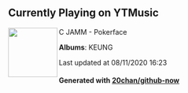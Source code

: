 ## Currently Playing on YTMusic

[<img align="left" width="100" src="https://lh3.googleusercontent.com/WQNIvC4Nis2klMH5EIGDjJGP06rTreadYPGPVwwqrgma4iO8TZmdaBWbTka5gXnipJT6HsXU9q5hSJw">](https://music.youtube.com/channel/UCvX__PSdlJZQcKqx3616Kaw)

C JAMM - Pokerface

**Albums**: KEUNG

Last updated at 08/11/2020 16:23

#### Generated with [20chan/github-now](https://github.com/20chan/github-now)


<!--
**20chan/20chan** is a ✨ _special_ ✨ repository because its `README.md` (this file) appears on your GitHub profile.

Here are some ideas to get you started:

- 🔭 I’m currently working on ...
- 🌱 I’m currently learning ...
- 👯 I’m looking to collaborate on ...
- 🤔 I’m looking for help with ...
- 💬 Ask me about ...
- 📫 How to reach me: ...
- 😄 Pronouns: ...
- ⚡ Fun fact: ...
-->
